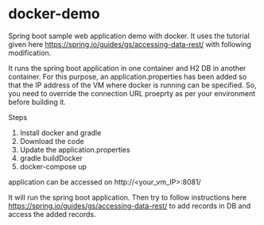 # docker-demo
Spring boot sample web application demo with docker. It uses the tutorial given here https://spring.io/guides/gs/accessing-data-rest/ with following modification.

It runs the spring boot application in one container and H2 DB in another container. For this purpose, an application.properties has been added so that the IP address of the VM where docker is running can be specified. So, you need to override the connection URL proeprty as per your environment before building it. 


Steps
1. Install docker and gradle
2. Download the code
3. Update the application.properties 
4. gradle buildDocker
5. docker-compose up

application can be accessed on http://<your_vm_IP>:8081/

It will run the spring boot application. Then try to follow instructions here https://spring.io/guides/gs/accessing-data-rest/ to add records in DB and access the added records.


